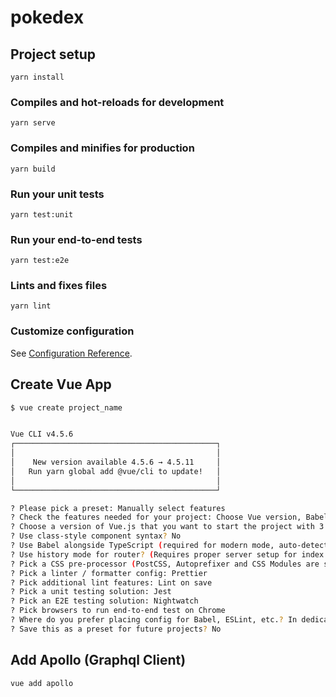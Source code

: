 # pokedex

## Project setup

```
yarn install
```

### Compiles and hot-reloads for development

```
yarn serve
```

### Compiles and minifies for production

```
yarn build
```

### Run your unit tests

```
yarn test:unit
```

### Run your end-to-end tests

```
yarn test:e2e
```

### Lints and fixes files

```
yarn lint
```

### Customize configuration

See [Configuration Reference](https://cli.vuejs.org/config/).

## Create Vue App

```sh
$ vue create project_name


Vue CLI v4.5.6
┌─────────────────────────────────────────────┐
│                                             │
│    New version available 4.5.6 → 4.5.11     │
│   Run yarn global add @vue/cli to update!   │
│                                             │
└─────────────────────────────────────────────┘

? Please pick a preset: Manually select features
? Check the features needed for your project: Choose Vue version, Babel, TS, Router, CSS Pre-processors, Linter, Unit, E2E
? Choose a version of Vue.js that you want to start the project with 3.x (Preview)
? Use class-style component syntax? No
? Use Babel alongside TypeScript (required for modern mode, auto-detected polyfills, transpiling JSX)? Yes
? Use history mode for router? (Requires proper server setup for index fallback in production) Yes
? Pick a CSS pre-processor (PostCSS, Autoprefixer and CSS Modules are supported by default): Less
? Pick a linter / formatter config: Prettier
? Pick additional lint features: Lint on save
? Pick a unit testing solution: Jest
? Pick an E2E testing solution: Nightwatch
? Pick browsers to run end-to-end test on Chrome
? Where do you prefer placing config for Babel, ESLint, etc.? In dedicated config files
? Save this as a preset for future projects? No
```

## Add Apollo (Graphql Client)

```sh
vue add apollo
```

